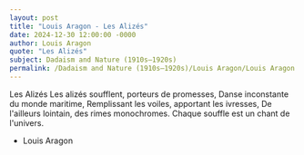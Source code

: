 ```yaml
---
layout: post
title: "Louis Aragon - Les Alizés"
date: 2024-12-30 12:00:00 -0000
author: Louis Aragon
quote: "Les Alizés"
subject: Dadaism and Nature (1910s–1920s)
permalink: /Dadaism and Nature (1910s–1920s)/Louis Aragon/Louis Aragon - Les Alizés
---
```


Les Alizés
Les alizés soufflent, porteurs de promesses,
Danse inconstante du monde maritime,
Remplissant les voiles, apportant les ivresses,
De l'ailleurs lointain, des rimes monochromes.
Chaque souffle est un chant de l'univers.


- Louis Aragon
